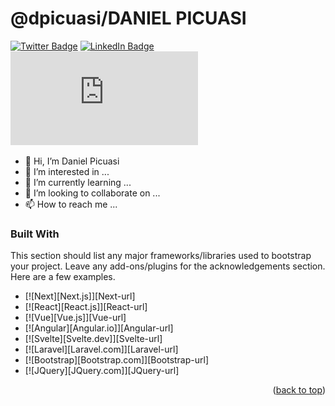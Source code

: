 
# @dpicuasi/DANIEL PICUASI

[![Twitter Badge](https://img.shields.io/badge/Twitter-Profile-informational?style=flat&logo=twitter&logoColor=white&color=1CA2F1)]([https://twitter.com/DannyPicuasi])
[![LinkedIn Badge](https://img.shields.io/badge/LinkedIn-Profile-informational?style=flat&logo=linkedin&logoColor=white&color=0D76A8)]([https://www.linkedin.com/in/daniel-picuasi-duque/])
[![Resume Badge](https://github.com/dpicuasi/dpicuasi/blob/main/CV_ING_DANIEL_PICUASI_DP.pdf)]([https://github.com/dpicuasi])



- 👋 Hi, I’m Daniel Picuasi
- 👀 I’m interested in ...
- 🌱 I’m currently learning ...
- 💞️ I’m looking to collaborate on ...
- 📫 How to reach me ...


### Built With

This section should list any major frameworks/libraries used to bootstrap your project. Leave any add-ons/plugins for the acknowledgements section. Here are a few examples.

* [![Next][Next.js]][Next-url]
* [![React][React.js]][React-url]
* [![Vue][Vue.js]][Vue-url]
* [![Angular][Angular.io]][Angular-url]
* [![Svelte][Svelte.dev]][Svelte-url]
* [![Laravel][Laravel.com]][Laravel-url]
* [![Bootstrap][Bootstrap.com]][Bootstrap-url]
* [![JQuery][JQuery.com]][JQuery-url]

<p align="right">(<a href="#readme-top">back to top</a>)</p>



<!---
dpicuasi/dpicuasi is a ✨ special ✨ repository because its `README.md` (this file) appears on your GitHub profile.
You can click the Preview link to take a look at your changes.
--->
